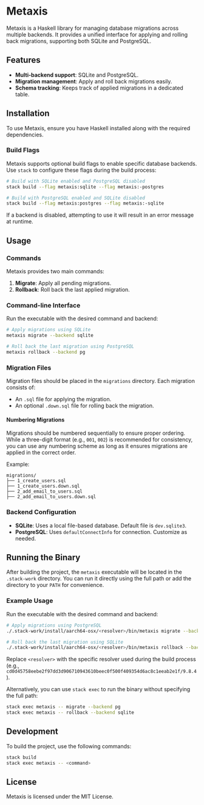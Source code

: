 # Metaxis

Metaxis is a Haskell library for managing database migrations across multiple backends. It provides a unified interface for applying and rolling back migrations, supporting both SQLite and PostgreSQL.

## Features

- **Multi-backend support**: SQLite and PostgreSQL.
- **Migration management**: Apply and roll back migrations easily.
- **Schema tracking**: Keeps track of applied migrations in a dedicated table.

## Installation

To use Metaxis, ensure you have Haskell installed along with the required dependencies. 

### Build Flags

Metaxis supports optional build flags to enable specific database backends. Use `stack` to configure these flags during the build process:

```bash
# Build with SQLite enabled and PostgreSQL disabled
stack build --flag metaxis:sqlite --flag metaxis:-postgres

# Build with PostgreSQL enabled and SQLite disabled
stack build --flag metaxis:postgres --flag metaxis:-sqlite
```

If a backend is disabled, attempting to use it will result in an error message at runtime.

## Usage

### Commands

Metaxis provides two main commands:

1. **Migrate**: Apply all pending migrations.
2. **Rollback**: Roll back the last applied migration.

### Command-line Interface

Run the executable with the desired command and backend:

```bash
# Apply migrations using SQLite
metaxis migrate --backend sqlite

# Roll back the last migration using PostgreSQL
metaxis rollback --backend pg
```

### Migration Files

Migration files should be placed in the `migrations` directory. Each migration consists of:

- An `.sql` file for applying the migration.
- An optional `.down.sql` file for rolling back the migration.

#### Numbering Migrations

Migrations should be numbered sequentially to ensure proper ordering. While a three-digit format (e.g., `001`, `002`) is recommended for consistency, you can use any numbering scheme as long as it ensures migrations are applied in the correct order.

Example:

```
migrations/
├── 1_create_users.sql
├── 1_create_users.down.sql
├── 2_add_email_to_users.sql
├── 2_add_email_to_users.down.sql
```

### Backend Configuration

- **SQLite**: Uses a local file-based database. Default file is `dev.sqlite3`.
- **PostgreSQL**: Uses `defaultConnectInfo` for connection. Customize as needed.

## Running the Binary

After building the project, the `metaxis` executable will be located in the `.stack-work` directory. You can run it directly using the full path or add the directory to your `PATH` for convenience.

### Example Usage

Run the executable with the desired command and backend:

```bash
# Apply migrations using PostgreSQL
./.stack-work/install/aarch64-osx/<resolver>/bin/metaxis migrate --backend pg

# Roll back the last migration using SQLite
./.stack-work/install/aarch64-osx/<resolver>/bin/metaxis rollback --backend sqlite
```

Replace `<resolver>` with the specific resolver used during the build process (e.g., `cd0d45758eebe2f97dd3d906710943610beec0f500f409354d6ac8c1eeab2e1f/9.8.4`).

Alternatively, you can use `stack exec` to run the binary without specifying the full path:

```bash
stack exec metaxis -- migrate --backend pg
stack exec metaxis -- rollback --backend sqlite
```

## Development

To build the project, use the following commands:

```bash
stack build
stack exec metaxis -- <command>
```

## License

Metaxis is licensed under the MIT License.
